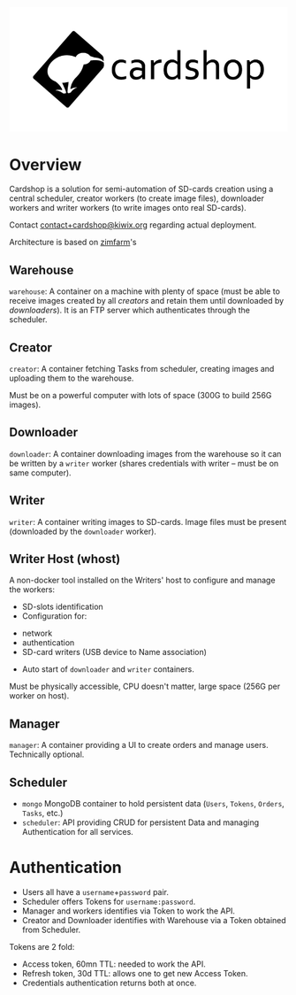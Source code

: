 <p align="center"><img src="/logo/logotype-horizontal.png"></p>

# Overview

Cardshop is a solution for semi-automation of SD-cards creation using a central scheduler, creator workers (to create image files), downloader workers and writer workers (to write images onto real SD-cards).

Contact contact+cardshop@kiwix.org regarding actual deployment.

Architecture is based on [zimfarm](https://github.com/openzim/zimfarm)'s

## Warehouse

`warehouse`: A container on a machine with plenty of space (must be able to receive images created by all _creators_ and retain them until downloaded by _downloaders_). It is an FTP server which authenticates through the scheduler.

## Creator

`creator`: A container fetching Tasks from scheduler, creating images and uploading them to the warehouse.

Must be on a powerful computer with lots of space (300G to build 256G images).

## Downloader

`downloader`: A container downloading images from the warehouse so it can be written by a `writer` worker (shares credentials with writer – must be on same computer).

## Writer

`writer`: A container writing images to SD-cards. Image files must be present (downloaded by the `downloader` worker).

## Writer Host (whost)

A non-docker tool installed on the Writers' host to configure and manage the workers:

* SD-slots identification
* Configuration for:
 - network
 - authentication
 - SD-card writers (USB device to Name association)
* Auto start of `downloader` and `writer` containers.

Must be physically accessible, CPU doesn't matter, large space (256G per worker on host).

## Manager

`manager`: A container providing a UI to create orders and manage users. Technically optional.

## Scheduler

* `mongo` MongoDB container to hold persistent data (`Users`, `Tokens`, `Orders`, `Tasks`, etc.)
* `scheduler`: API providing CRUD for persistent Data and managing Authentication for all services.


# Authentication

* Users all have a `username`+`password` pair.
* Scheduler offers Tokens for `username:password`.
* Manager and workers identifies via Token to work the API.
* Creator and Downloader identifies with Warehouse via a Token obtained from Scheduler.

Tokens are 2 fold:

* Access token, 60mn TTL: needed to work the API.
* Refresh token, 30d TTL: allows one to get new Access Token.
* Credentials authentication returns both at once.
